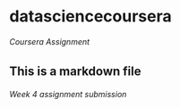 # datasciencecoursera
###### Coursera Assignment
## This is a markdown file
###### Week 4 assignment submission 
